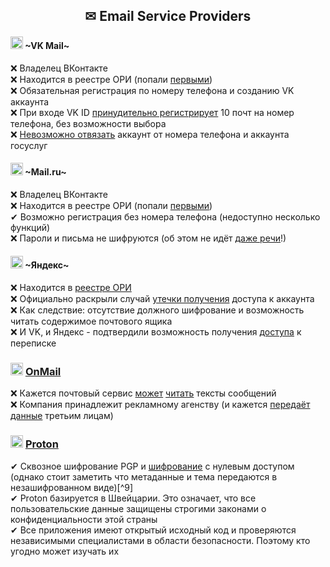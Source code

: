 <h2 align="center"> ✉ Email Service Providers </h2>

#### <img width=20px src="https://i.ibb.co/yRG82BQ/vkmail.png"></img> ~VK Mail~
❌ Владелец ВКонтакте
<br>
❌ Находится в реестре ОРИ (попали [первыми](https://roskomsvoboda.org/post/roskomnadzor-vnes-vkontakte-v-reestr/))
<br>
❌ Обязательная регистрация по номеру телефона и созданию VK аккаунта
<br>
❌ При входе VK ID [принудительно регистрирует](https://help.mail.ru/mail/account/signup/trouble/vkconnect/max) 10 почт на номер телефона, без возможности выбора
<br>
❌ [Невозможно отвязать](https://help.mail.ru/mail/account/signup/trouble/gos/other) аккаунт от номера телефона и аккаунта госуслуг

#### <img width=20px src="https://i.ibb.co/wwR2FqW/mailru.png"></img> ~Mail.ru~
❌ Владелец ВКонтакте
<br>
❌ Находится в реестре ОРИ (попали [первыми](https://roskomsvoboda.org/post/roskomnadzor-vnes-vkontakte-v-reestr/))
<br>
✔ Возможно регистрация без номера телефона (недоступно несколько функций)
<br>
❌ Пароли и письма не шифруются (об этом не идёт [даже речи](http://lib.itsec.ru/forum.php?sub=5646&from=0&format=printer-friendly)!)

#### <img width=20px src="https://i.ibb.co/Yd8SPKb/Yandex.png"></img> ~Яндекс~
❌ Находится в [реестре ОРИ](https://roskomsvoboda.org/post/yandeks-vnesen-v-reestr-organizatorov/)
<br>
❌ Официально раскрыли случай [утечки получения](https://yandex.ru/company/news/2021-02-12) доступа к аккаунта
<br>
❌ Как следствие: отсутствие должного шифрование и возможность читать содержимое почтового ящика
<br>
❌ И VK, и Яндекс - подтвердили возможность получения [доступа](https://novayagazeta.ru/articles/2020/01/31/83709-eto-skrytyy-trolling-spetssluzhb) к переписке

### <img width=20px src="https://i.ibb.co/ccGGB7m/OnMail.png"></img> [OnMail](https://www.onmail.com)
❌ Кажется почтовый сервис [может](https://www.reddit.com/r/Onmail/comments/qwzzs4/on_onmail_privacysecurity_tldr_its_a_bummer/) [читать](https://www.reddit.com/r/apple/comments/8vm4u7/psa_edison_email_app_has_the_ability_to_read_user/) тексты сообщений
<br>
❌ Компания принадлежит рекламному агенству (и кажется [передаёт данные](https://www.pcmag.com/reviews/onmail) третьим лицам)

### <img width=20px src="https://i.ibb.co/JCjqBbk/Proton.png"></img> [Proton](https://proton.me)
✔ Сквозное шифрование PGP и [шифрование](https://habr.com/ru/companies/first/articles/674864/) с нулевым доступом (однако стоит заметить что метаданные и тема передаются в незашифрованном виде)[^9]
<br>
✔ Proton базируется в Швейцарии. Это означает, что все пользовательские данные защищены строгими законами о конфиденциальности этой страны
<br>
✔ Все приложения имеют открытый исходный код и проверяются независимыми специалистами в области безопасности. Поэтому кто угодно может изучать их
